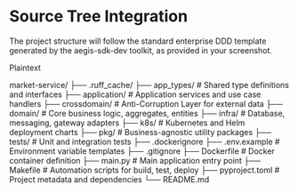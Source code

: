 # **Source Tree Integration**

The project structure will follow the standard enterprise DDD template generated by the aegis-sdk-dev toolkit, as provided in your screenshot.

Plaintext

market-service/
├── .ruff\_cache/
├── app\_types/          \# Shared type definitions and interfaces
├── application/        \# Application services and use case handlers
├── crossdomain/        \# Anti-Corruption Layer for external data
├── domain/             \# Core business logic, aggregates, entities
├── infra/              \# Database, messaging, gateway adapters
├── k8s/                \# Kubernetes and Helm deployment charts
├── pkg/                \# Business-agnostic utility packages
├── tests/              \# Unit and integration tests
├── .dockerignore
├── .env.example        \# Environment variable templates
├── .gitignore
├── Dockerfile          \# Docker container definition
├── main.py             \# Main application entry point
├── Makefile            \# Automation scripts for build, test, deploy
├── pyproject.toml      \# Project metadata and dependencies
└── README.md
